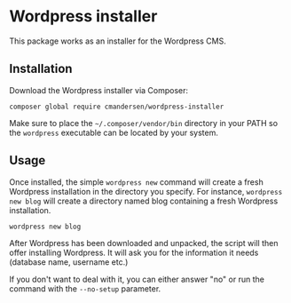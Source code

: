 # Wordpress installer

This package works as an installer for the Wordpress CMS.

## Installation
Download the Wordpress installer via Composer:
```
composer global require cmandersen/wordpress-installer
```

Make sure to place the `~/.composer/vendor/bin` directory in your PATH so the `wordpress` executable can be located by your system.

## Usage
Once installed, the simple `wordpress new` command will create a fresh Wordpress installation in the directory you specify. For instance, `wordpress new blog` will create a directory named blog containing a fresh Wordpress installation.

```
wordpress new blog
```

After Wordpress has been downloaded and unpacked, the script will then offer installing Wordpress. It will ask you for
the information it needs (database name, username etc.)

If you don't want to deal with it, you can either answer "no" or run the command with the `--no-setup` parameter. 